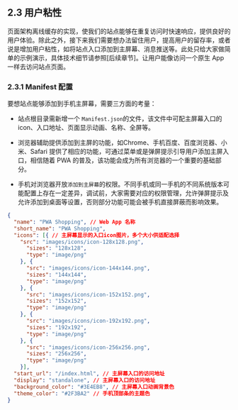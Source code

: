 ## 2.3 用户粘性

页面架构离线缓存的实现，使我们的站点能够在重复访问时快速响应，提供良好的用户体验。除此之外，接下来我们需要想办法留住用户，提高用户的留存率，或者说是增加用户粘性，如将站点入口添加到主屏幕、消息推送等。此处只给大家做简单的示例演示，具体技术细节请参照[后续章节]。让用户能像访问一个原生 App 一样去访问站点页面。 

### 2.3.1 Manifest 配置

要想站点能够添加到手机主屏幕，需要三方面的考量：

- 站点根目录需新增一个 `Manifest.json`的文件，该文件中可配主屏幕入口的icon、入口地址、页面显示动画、名称、全屏等。

- 浏览器辅助提供添加到主屏的功能，如Chrome、手机百度、百度浏览器、小米、Safari 提供了相应的功能，可通过菜单或是弹屏提示引导用户添加主屏入口，相信随着 PWA 的普及，该功能会成为所有浏览器的一个重要的基础部分。

- 手机对浏览器开放`添加到主屏幕`的权限。不同手机或同一手机的不同系统版本可能配置上存在一定差异，调试前，大家需要对应的权限管理，允许弹屏提示及允许添加到桌面等设置，否则部分功能可能会被手机直接屏蔽而影响效果。

``` json
{
  "name": "PWA Shopping", // Web App 名称
  "short_name": "PWA Shopping",
  "icons": [{ // 主屏幕显示的入口icon图片，多个大小供适配选择
    "src": "images/icons/icon-128x128.png",
      "sizes": "128x128",
      "type": "image/png"
    }, {
      "src": "images/icons/icon-144x144.png",
      "sizes": "144x144",
      "type": "image/png"
    }, {
      "src": "images/icons/icon-152x152.png",
      "sizes": "152x152",
      "type": "image/png"
    }, {
      "src": "images/icons/icon-192x192.png",
      "sizes": "192x192",
      "type": "image/png"
    }, {
      "src": "images/icons/icon-256x256.png",
      "sizes": "256x256",
      "type": "image/png"
    }],
  "start_url": "/index.html", // 主屏幕入口的访问地址
  "display": "standalone", // 主屏幕入口的访问地址
  "background_color": "#3E4EB8", // 主屏幕入口动画背景色
  "theme_color": "#2F3BA2" // 手机顶部条的主题色
}

```